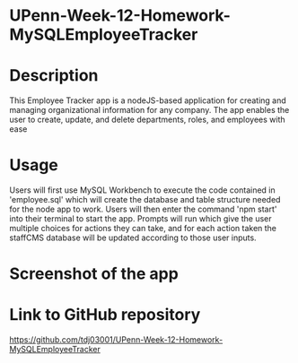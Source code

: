 # UPenn-Week-12-Homework-MySQLEmployeeTracker

# Description

This Employee Tracker app is a nodeJS-based application for creating and managing organizational information for any company. The app enables the user to create, update, and delete departments, roles, and employees with ease  


# Usage

Users will first use MySQL Workbench to execute the code contained in 'employee.sql' which will create the database and table structure needed for the node app to work. Users will then enter the command 'npm start' into their terminal to start the app. Prompts will run which give the user multiple choices for actions they can take, and for each action taken the staffCMS database will be updated according to those user inputs.  
  

# Screenshot of the app




# Link to GitHub repository
  
https://github.com/tdj03001/UPenn-Week-12-Homework-MySQLEmployeeTracker